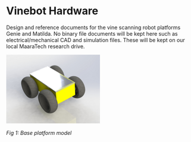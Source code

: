 <h1> Vinebot Hardware </h1>

Design and reference documents for the vine scanning robot platforms Genie and Matilda. No binary file documents will be kept here such as electrical/mechanical CAD and  simulation files. These will be kept on our local MaaraTech research drive.

<p align="centre">
 <img src="pics/original_platform_render.JPG" width="50%"/>
</p>
<i>Fig 1: Base platform model</i>
